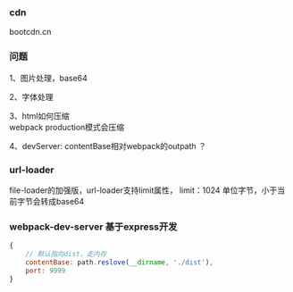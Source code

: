 ### cdn
bootcdn.cn

### 问题
1、图片处理，base64 

2、字体处理  

3、html如何压缩  
webpack production模式会压缩  

4、devServer: contentBase相对webpack的outpath ？

### url-loader
file-loader的加强版，url-loader支持limit属性，
limit：1024 单位字节，小于当前字节会转成base64

### webpack-dev-server 基于express开发
```js
{
    // 默认指向dist，走内存
    contentBase: path.reslove(__dirname, './dist'),
    port: 9999
}
```